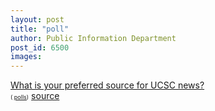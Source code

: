 ```yaml
---
layout: post
title: "poll"
author: Public Information Department
post_id: 6500
images:
---
```


<a name="content" id="content"></a><script language="javascript" src="http://s3.polldaddy.com/p/776882.js" type="text/javascript">
</script><noscript><a href="http://answers.polldaddy.com/poll/776882/">What is your preferred source for UCSC news?</a><br>
<span style="font-size:9px;">( <a href="http://www.polldaddy.com">polls</a>)</span></noscript>
[source](http://www1.ucsc.edu/currents/08-09/07-14/poll.asp "Permalink to poll")
